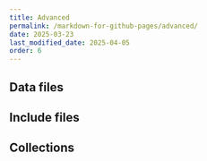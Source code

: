 ```yaml
---
title: Advanced
permalink: /markdown-for-github-pages/advanced/
date: 2025-03-23
last_modified_date: 2025-04-05
order: 6
---
```


## Data files

## Include files

## Collections
